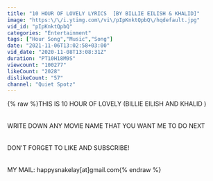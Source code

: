 ```yaml
---
title: "10 HOUR OF LOVELY LYRICS  [BY BILLIE EILISH & KHALID]"
image: "https:\/\/i.ytimg.com\/vi\/pIpKnktQpbQ\/hqdefault.jpg"
vid_id: "pIpKnktQpbQ"
categories: "Entertainment"
tags: ["Hour Song","Music","Song"]
date: "2021-11-06T13:02:58+03:00"
vid_date: "2020-11-08T13:08:31Z"
duration: "PT10H18M9S"
viewcount: "100277"
likeCount: "2028"
dislikeCount: "57"
channel: "Quiet Spotz"
---
```

{% raw %}THIS  IS 10 HOUR OF LOVELY (BILLIE EILISH AND KHALID )<br /><br /><br />WRITE DOWN ANY MOVIE NAME THAT YOU WANT ME TO DO NEXT<br /><br /><br />DON'T FORGET TO LIKE AND SUBSCRIBE!<br /><br /><br />MY MAIL: happysnakelay[at]gmail.com{% endraw %}
